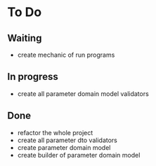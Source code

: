 # To Do

## Waiting
- create mechanic of run programs

## In progress
- create all parameter domain model validators

## Done
- refactor the whole project
- create all parameter dto validators
- create parameter domain model
- create builder of parameter domain model
